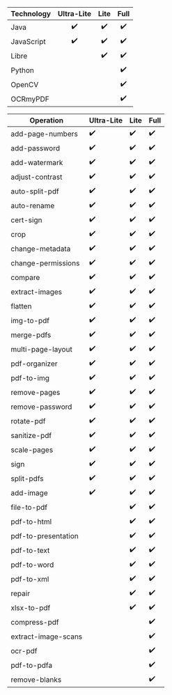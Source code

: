 |Technology      | Ultra-Lite | Lite | Full |
|----------------|:----------:|:----:|:----:|
| Java           |     ✔️      |  ✔️  |  ✔️  |
| JavaScript     |     ✔️      |  ✔️  |  ✔️  |
| Libre          |             |  ✔️  |  ✔️  |
| Python         |             |      |  ✔️  |
| OpenCV         |             |      |  ✔️  |
| OCRmyPDF       |             |      |  ✔️  |





Operation           | Ultra-Lite | Lite | Full
--------------------|------------|------|-----
add-page-numbers    |     ✔️      |  ✔️   |  ✔️
add-password        |     ✔️      |  ✔️   |  ✔️
add-watermark       |     ✔️      |  ✔️   |  ✔️
adjust-contrast     |     ✔️      |  ✔️   |  ✔️
auto-split-pdf      |     ✔️      |  ✔️   |  ✔️
auto-rename         |     ✔️      |  ✔️   |  ✔️
cert-sign           |     ✔️      |  ✔️   |  ✔️
crop                |     ✔️      |  ✔️   |  ✔️
change-metadata     |     ✔️      |  ✔️   |  ✔️
change-permissions  |     ✔️      |  ✔️   |  ✔️
compare             |     ✔️      |  ✔️   |  ✔️
extract-images      |     ✔️      |  ✔️   |  ✔️
flatten             |     ✔️      |  ✔️   |  ✔️
img-to-pdf          |     ✔️      |  ✔️   |  ✔️
merge-pdfs          |     ✔️      |  ✔️   |  ✔️
multi-page-layout   |     ✔️      |  ✔️   |  ✔️
pdf-organizer       |     ✔️      |  ✔️   |  ✔️
pdf-to-img          |     ✔️      |  ✔️   |  ✔️
remove-pages        |     ✔️      |  ✔️   |  ✔️
remove-password     |     ✔️      |  ✔️   |  ✔️
rotate-pdf          |     ✔️      |  ✔️   |  ✔️
sanitize-pdf        |     ✔️      |  ✔️   |  ✔️
scale-pages         |     ✔️      |  ✔️   |  ✔️
sign                |     ✔️      |  ✔️   |  ✔️
split-pdfs          |     ✔️      |  ✔️   |  ✔️
add-image           |     ✔️      |  ✔️   |  ✔️
file-to-pdf         |             |  ✔️   |  ✔️
pdf-to-html         |             |  ✔️   |  ✔️
pdf-to-presentation |             |  ✔️   |  ✔️
pdf-to-text         |             |  ✔️   |  ✔️
pdf-to-word         |             |  ✔️   |  ✔️
pdf-to-xml          |             |  ✔️   |  ✔️
repair              |             |  ✔️   |  ✔️
xlsx-to-pdf         |             |  ✔️   |  ✔️
compress-pdf        |             |       |  ✔️
extract-image-scans |             |       |  ✔️
ocr-pdf             |             |       |  ✔️
pdf-to-pdfa         |             |       |  ✔️
remove-blanks       |             |       |  ✔️
